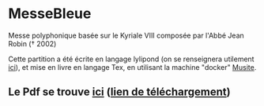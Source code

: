 # MesseBleue
Messe polyphonique basée sur le Kyriale VIII composée par l'Abbé Jean Robin († 2002)

Cette partition a été écrite en langage lylipond (on se renseignera utilement [ici](http://lilypond.org)), et mise en livre en langage Tex, en utilisant la machine "docker" [Musite](https://github.com/musite-project/musite).

## Le Pdf se trouve [ici](https://github.com/mimo38/MesseBleuePDF) ([lien de téléchargement](https://github.com/mimo38/PDF/raw/master/MesseBleueLy.pdf))
